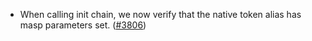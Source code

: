  - When calling init chain, we now verify that the native token alias has masp
   parameters set. ([\#3806](https://github.com/anoma/namada/pull/3806))